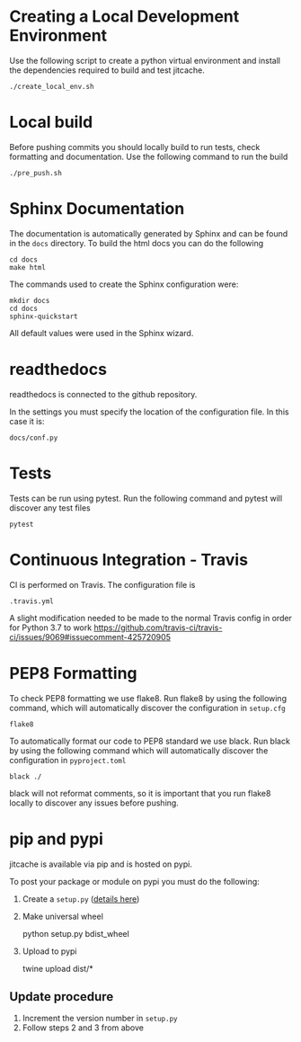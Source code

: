 # Creating a Local Development Environment

Use the following script to create a python virtual environment and install
the dependencies required to build and test jitcache.

    ./create_local_env.sh

# Local build

Before pushing commits you should locally build to run tests, check formatting
and documentation. Use the following command to run the build

    ./pre_push.sh

# Sphinx Documentation

The documentation is automatically generated by Sphinx and can be found in the
``docs`` directory. To build the html docs you can do the following

    cd docs
    make html

The commands used to create the Sphinx configuration were:

    mkdir docs
    cd docs
    sphinx-quickstart

All default values were used in the Sphinx wizard.

# readthedocs

readthedocs is connected to the github repository.

In the settings you must specify the location of the configuration file. In
this case it is:
    
    docs/conf.py

# Tests

Tests can be run using pytest. Run the following command and pytest will
discover any test files

    pytest

# Continuous Integration - Travis

CI is performed on Travis. The configuration file is

    .travis.yml
    
A slight modification needed to be made to the normal Travis config in order
for Python 3.7 to work
https://github.com/travis-ci/travis-ci/issues/9069#issuecomment-425720905

# PEP8 Formatting

To check PEP8 formatting we use flake8. Run flake8 by using the following
command, which will automatically discover the configuration in ``setup.cfg``

    flake8
    
To automatically format our code to PEP8 standard we use black. Run black by
using the following command which will automatically discover the configuration
in ``pyproject.toml``

    black ./    

black will not reformat comments, so it is important that you run flake8
locally to discover any issues before pushing.

# pip and pypi

jitcache is available via pip and is hosted on pypi.

To post your package or module on pypi you must do the following:

1. Create a ``setup.py`` ([details here](https://packaging.python.org/guides/distributing-packages-using-setuptools/))

2. Make universal wheel

    
    python setup.py bdist_wheel

3. Upload to pypi

    
    twine upload dist/*

## Update procedure

1. Increment the version number in ``setup.py``
2. Follow steps 2 and 3 from above


    

